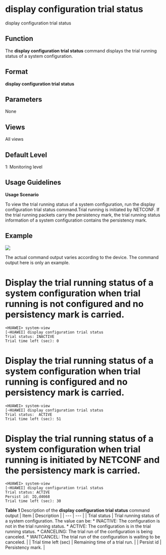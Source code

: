 display configuration trial status
==================================

display configuration trial status

Function
--------



The **display configuration trial status** command displays the trial running status of a system configuration.




Format
------

**display configuration trial status**


Parameters
----------

None

Views
-----

All views


Default Level
-------------

1: Monitoring level


Usage Guidelines
----------------

**Usage Scenario**



To view the trial running status of a system configuration, run the display configuration trial status command.Trial running is initiated by NETCONF. If the trial running packets carry the persistency mark, the trial running status information of a system configuration contains the persistency mark.




Example
-------

![](../public_sys-resources/note_3.0-en-us.png) 

The actual command output varies according to the device. The command output here is only an example.


# Display the trial running status of a system configuration when trial running is not configured and no persistency mark is carried.
```
<HUAWEI> system-view
[~HUAWEI] display configuration trial status
Trial status: INACTIVE 
Trial time left (sec): 0

```

# Display the trial running status of a system configuration when trial running is configured and no persistency mark is carried.
```
<HUAWEI> system-view
[~HUAWEI] display configuration trial status
Trial status:  ACTIVE
Trial time left (sec): 51

```

# Display the trial running status of a system configuration when trial running is initiated by NETCONF and the persistency mark is carried.
```
<HUAWEI> system-view
[~HUAWEI] display configuration trial status
Trial status: ACTIVE 
Persist id: IQ,d4668
Trial time left (sec): 30

```

**Table 1** Description of the **display configuration trial status** command output
| Item | Description |
| --- | --- |
| Trial status | Trial running status of a system configuration. The value can be:   * INACTIVE: The configuration is not in the trial running status. * ACTIVE: The configuration is in the trial running status. * CANCELING: The trial run of the configuration is being canceled. * WAITCANCEL: The trial run of the configuration is waiting to be canceled. |
| Trial time left (sec) | Remaining time of a trial run. |
| Persist id | Persistency mark. |